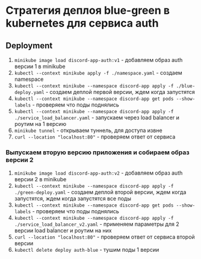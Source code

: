 # Стратегия деплоя blue-green в kubernetes для сервиса auth

## Deployment
1. `minikube image load discord-app-auth:v1` - добавляем образ auth версии 1 в minikube
2. `kubectl --context minikube apply -f ./namespace.yaml` - создаем namespace
3. `kubectl --context minikube --namespace discord-app apply -f ./blue-deploy.yaml` - создаем деплой первой версии, ждем когда запустятся
4. `kubectl --context minikube --namespace discord-app get pods --show-labels` - проверяем что поды поднялись
5. `kubectl --context minikube --namespace discord-app apply -f ./service_load_balancer.yaml` - запускаем через load balancer и роутим на 1 версию
6. `minikube tunnel` - открываем туннель, для доступа извне
7. `curl --location "localhost:80"` - проверяем ответ от сервиса
### Выпускаем вторую версию приложения и собираем образ версии 2
1. `minikube image load discord-app-auth:v2` - добавляем образ auth версии 2 в minikube
2. `kubectl --context minikube --namespace discord-app apply -f ./green-deploy.yaml` - создаем деплой второй версии, ждем когда запустятся, ждем когда запустятся все поды
3. `kubectl --context minikube --namespace discord-app get pods --show-labels` - проверяем что поды поднялись
4. `kubectl --context minikube --namespace discord-app apply -f ./service_load_balancer_v2.yaml` - применяем параметры для 2 версии load balancer и роутим на них
5. `curl --location "localhost:80"` - проверяем ответ от сервиса второй версии
6. `kubectl delete deploy auth-blue` - тушим поды 1 версии